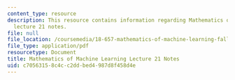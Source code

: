 ```yaml
---
content_type: resource
description: This resource contains information regarding Mathematics of machine learning
  lecture 21 notes.
file: null
file_location: /coursemedia/18-657-mathematics-of-machine-learning-fall-2015/c70563158c4cc2ddbed4987d8f458d4e_MIT18_657F15_L21.pdf
file_type: application/pdf
resourcetype: Document
title: Mathematics of Machine Learning Lecture 21 Notes
uid: c7056315-8c4c-c2dd-bed4-987d8f458d4e
---
```

